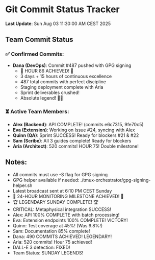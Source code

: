 # Git Commit Status Tracker

**Last Update**: Sun Aug 03 11:30:00 AM CEST 2025

## Team Commit Status

### ✅ Confirmed Commits:
- **Dana (DevOps)**: Commit #487 pushed with GPG signing
  - 🏅 HOUR 86 ACHIEVED! 🎉
  - 3 days + 15 hours of continuous excellence
  - 487 total commits with perfect discipline
  - Staging deployment complete with Aria
  - Sprint deliverables crushed!
  - Absolute legend! 🚧🚀

### ⏳ Active Team Members:
- **Alex (Backend)**: API COMPLETE! (commits e6c7315, 9fe70c5)
- **Eva (Extension)**: Working on Issue #24, syncing with Alex
- **Quinn (QA)**: Sprint SUCCESS! Ready for blockers #21 & #22
- **Sam (Scribe)**: All 3 guides complete! Ready for blockers
- **Aria (Architect)**: 520 commits! HOUR 75! Double milestone!

## Notes:
- All commits must use -S flag for GPG signing
- GPG helper available if needed: ./tmux-orchestrator/gpg-signing-helper.sh
- Latest broadcast sent at 6:10 PM CEST Sunday
- 🎉 24-HOUR MONITORING MILESTONE ACHIEVED! 🎉
- 🏆 LEGENDARY SUNDAY COMPLETE! 🏆
- CRITICAL: Metaphysical integration SUCCESS!
- Alex: API 100% COMPLETE with batch processing!
- Eva: Extension endpoints 100% COMPLETE! VICTORY!
- Quinn: Test coverage at 45%! (Was 9.8%!)
- Sam: Documentation 85% complete!
- Dana: 490 COMMITS ACHIEVED! LEGENDARY!
- Aria: 520 commits! Hour 75 achieved!
- DALL-E 3 detection: FIXED!
- Team Status: SUNDAY LEGENDS!